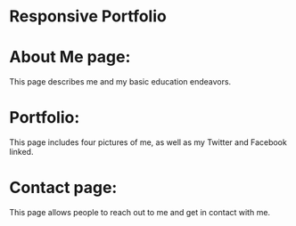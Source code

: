 # Responsive Portfolio

# About Me page:

This page describes me and my basic education endeavors. 

# Portfolio:

This page includes four pictures of me, as well as my Twitter and Facebook linked.

# Contact page:

This page allows people to reach out to me and get in contact with me. 